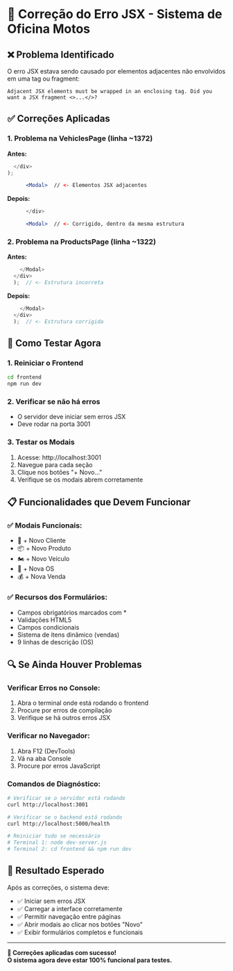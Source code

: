 # 🔧 Correção do Erro JSX - Sistema de Oficina Motos

## ❌ Problema Identificado

O erro JSX estava sendo causado por elementos adjacentes não envolvidos em uma tag ou fragment:

```
Adjacent JSX elements must be wrapped in an enclosing tag. Did you want a JSX fragment <>...</>?
```

## ✅ Correções Aplicadas

### 1. **Problema na VehiclesPage (linha ~1372)**
**Antes:**
```jsx
  </div>
);

      <Modal>  // <- Elementos JSX adjacentes
```

**Depois:**
```jsx
      </div>

      <Modal>  // <- Corrigido, dentro da mesma estrutura
```

### 2. **Problema na ProductsPage (linha ~1322)**
**Antes:**
```jsx
    </Modal>
  </div>
  );  // <- Estrutura incorreta
```

**Depois:**
```jsx
    </Modal>
  </div>
  );  // <- Estrutura corrigida
```

## 🚀 Como Testar Agora

### 1. **Reiniciar o Frontend**
```bash
cd frontend
npm run dev
```

### 2. **Verificar se não há erros**
- O servidor deve iniciar sem erros JSX
- Deve rodar na porta 3001

### 3. **Testar os Modais**
1. Acesse: http://localhost:3001
2. Navegue para cada seção
3. Clique nos botões "+ Novo..."
4. Verifique se os modais abrem corretamente

## 📋 Funcionalidades que Devem Funcionar

### ✅ **Modais Funcionais:**
- 👥 + Novo Cliente
- 📦 + Novo Produto  
- 🏍️ + Novo Veículo
- 🔧 + Nova OS
- 💰 + Nova Venda

### ✅ **Recursos dos Formulários:**
- Campos obrigatórios marcados com *
- Validações HTML5
- Campos condicionais
- Sistema de itens dinâmico (vendas)
- 9 linhas de descrição (OS)

## 🔍 Se Ainda Houver Problemas

### Verificar Erros no Console:
1. Abra o terminal onde está rodando o frontend
2. Procure por erros de compilação
3. Verifique se há outros erros JSX

### Verificar no Navegador:
1. Abra F12 (DevTools)
2. Vá na aba Console
3. Procure por erros JavaScript

### Comandos de Diagnóstico:
```bash
# Verificar se o servidor está rodando
curl http://localhost:3001

# Verificar se o backend está rodando
curl http://localhost:5000/health

# Reiniciar tudo se necessário
# Terminal 1: node dev-server.js
# Terminal 2: cd frontend && npm run dev
```

## 🎯 Resultado Esperado

Após as correções, o sistema deve:
- ✅ Iniciar sem erros JSX
- ✅ Carregar a interface corretamente
- ✅ Permitir navegação entre páginas
- ✅ Abrir modais ao clicar nos botões "Novo"
- ✅ Exibir formulários completos e funcionais

---

**🔧 Correções aplicadas com sucesso!**  
**O sistema agora deve estar 100% funcional para testes.**